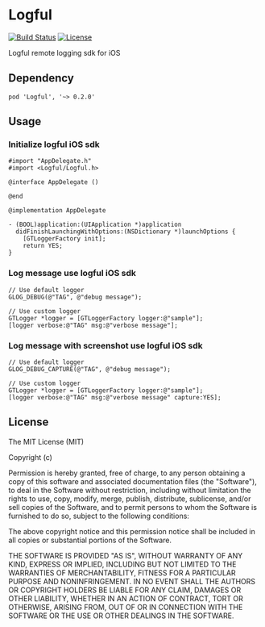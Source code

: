 # Logful

[![Build Status](https://travis-ci.org/logful/logful-ios.svg?branch=master)](https://travis-ci.org/logful/logful-ios)
[![License](https://img.shields.io/github/license/mashape/apistatus.svg)](https://github.com/logful/logful-ios/blob/master/LICENSE)

Logful remote logging sdk for iOS

## Dependency

```
pod 'Logful', '~> 0.2.0'
```

## Usage

### Initialize logful iOS sdk

``` objc
#import "AppDelegate.h"
#import <Logful/Logful.h>

@interface AppDelegate ()

@end

@implementation AppDelegate

- (BOOL)application:(UIApplication *)application
  didFinishLaunchingWithOptions:(NSDictionary *)launchOptions {
    [GTLoggerFactory init];
    return YES;
}
```

### Log message use logful iOS sdk

``` objc
// Use default logger
GLOG_DEBUG(@"TAG", @"debug message");

// Use custom logger
GTLogger *logger = [GTLoggerFactory logger:@"sample"];
[logger verbose:@"TAG" msg:@"verbose message"];
```

### Log message with screenshot use logful iOS sdk

``` objc
// Use default logger
GLOG_DEBUG_CAPTURE(@"TAG", @"debug message");

// Use custom logger
GTLogger *logger = [GTLoggerFactory logger:@"sample"];
[logger verbose:@"TAG" msg:@"verbose message" capture:YES];

```

## License
The MIT License (MIT)

Copyright (c) <year> <copyright holders>

Permission is hereby granted, free of charge, to any person obtaining a copy
of this software and associated documentation files (the "Software"), to deal
in the Software without restriction, including without limitation the rights
to use, copy, modify, merge, publish, distribute, sublicense, and/or sell
copies of the Software, and to permit persons to whom the Software is
furnished to do so, subject to the following conditions:

The above copyright notice and this permission notice shall be included in
all copies or substantial portions of the Software.

THE SOFTWARE IS PROVIDED "AS IS", WITHOUT WARRANTY OF ANY KIND, EXPRESS OR
IMPLIED, INCLUDING BUT NOT LIMITED TO THE WARRANTIES OF MERCHANTABILITY,
FITNESS FOR A PARTICULAR PURPOSE AND NONINFRINGEMENT. IN NO EVENT SHALL THE
AUTHORS OR COPYRIGHT HOLDERS BE LIABLE FOR ANY CLAIM, DAMAGES OR OTHER
LIABILITY, WHETHER IN AN ACTION OF CONTRACT, TORT OR OTHERWISE, ARISING FROM,
OUT OF OR IN CONNECTION WITH THE SOFTWARE OR THE USE OR OTHER DEALINGS IN
THE SOFTWARE.
